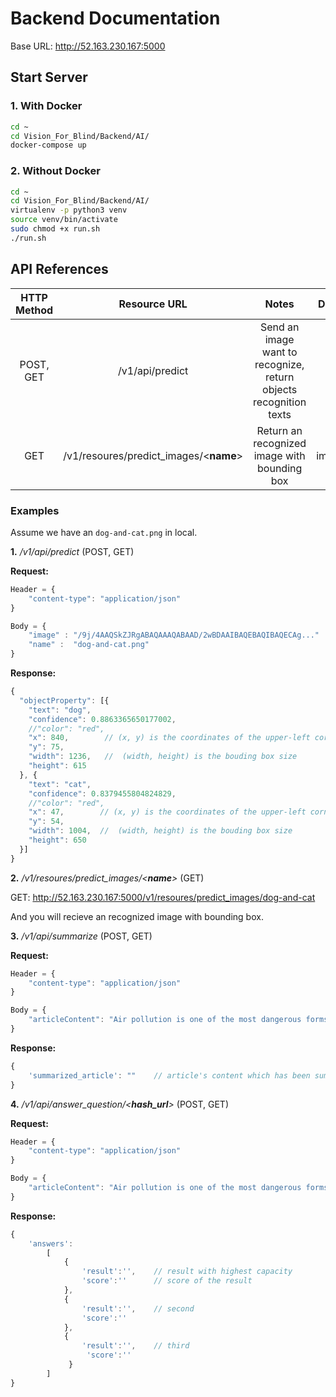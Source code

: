 # Backend Documentation

Base URL: http://52.163.230.167:5000
## Start Server
### 1. With Docker 
```bash
cd ~
cd Vision_For_Blind/Backend/AI/
docker-compose up
```
### 2. Without Docker
```bash
cd ~
cd Vision_For_Blind/Backend/AI/
virtualenv -p python3 venv
source venv/bin/activate
sudo chmod +x run.sh
./run.sh
```

## API References

| HTTP Method |            Resource URL            |                                Notes                               |  Data Type |
|:-----------:|:----------------------------------:|:------------------------------------------------------------------:|:----------:|
|  POST, GET  |           /v1/api/predict          | Send an image want to recognize, return objects recognition texts  |    JSON    |
|     GET     | /v1/resoures/predict_images/<__name__> |            Return an recognized image with bounding box            | image/jpeg |

### Examples
Assume we have an ```dog-and-cat.png``` in local.

__1.__ _/v1/api/predict_ (POST, GET)

__Request:__ 
```js
Header = {
    "content-type": "application/json"
}

Body = {
    "image" : "/9j/4AAQSkZJRgABAQAAAQABAAD/2wBDAAIBAQEBAQIBAQECAg..."   // Encode image as base64 
    "name" :  "dog-and-cat.png"
}
```
__Response:__

```js
{
  "objectProperty": [{
    "text": "dog",
    "confidence": 0.8863365650177002,
    //"color": "red",
    "x": 840,        // (x, y) is the coordinates of the upper-left corner of the bounding box
    "y": 75,
    "width": 1236,   //  (width, height) is the bouding box size
    "height": 615
  }, {
    "text": "cat",
    "confidence": 0.8379455804824829,
    //"color": "red",
    "x": 47,        // (x, y) is the coordinates of the upper-left corner of the bounding box
    "y": 54,
    "width": 1004,  //  (width, height) is the bouding box size
    "height": 650 
  }]
}
```

__2.__ _/v1/resoures/predict_images/<__name__>_ (GET)

GET: http://52.163.230.167:5000/v1/resoures/predict_images/dog-and-cat

And you will recieve an recognized image with bounding box.

__3.__ _/v1/api/summarize_ (POST, GET)

__Request:__ 
```js
Header = {
    "content-type": "application/json"
}

Body = {
    "articleContent": "Air pollution is one of the most dangerous forms of pollution..."
}
```
__Response:__

```js
{
    'summarized_article': ""    // article's content which has been summarized
}
```

__4.__ _/v1/api/answer_question/<__hash_url__>_ (POST, GET)

__Request:__ 
```js
Header = {
    "content-type": "application/json"
}

Body = {
    "articleContent": "Air pollution is one of the most dangerous forms of pollution..."
}
```
__Response:__

```js
{
    'answers':
        [
            {
                'result':'',    // result with highest capacity
                'score':''      // score of the result
            }, 
            {
                'result':'',    // second
                'score':''
            }, 
            {
                'result':'',    // third
                 'score':''
             }
        ]
}
```
